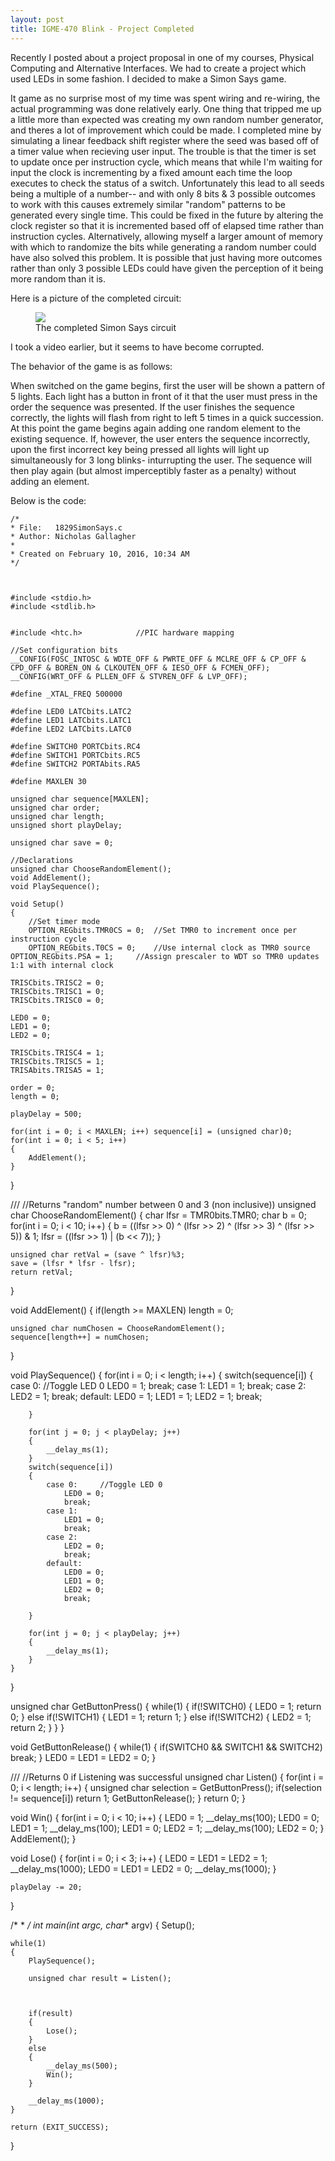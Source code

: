 ```yaml
---
layout: post
title: IGME-470 Blink - Project Completed
---
```


Recently I posted about a project proposal in one of my courses, Physical Computing and Alternative Interfaces. We had to create a project which used LEDs in some fashion. I decided to make a Simon Says game.

It game as no surprise most of my time was spent wiring and re-wiring, the actual programming was done relatively early. One thing that tripped me up a little more than expected was creating my own random number generator, and theres a lot of improvement which could be made. I completed mine by simulating a linear feedback shift register where the seed was based off of a timer value when recieving user input. The trouble is that the timer is set to update once per instruction cycle, which means that while I'm waiting for input the clock is incrementing by a fixed amount each time the loop executes to check the status of a switch. Unfortunately this lead to all seeds being a multiple of a number-- and with only 8 bits & 3 possible outcomes to work with this causes extremely similar "random" patterns to be generated every single time. This could be fixed in the future by altering the clock register so that it is incremented based off of elapsed time rather than instruction cycles. Alternatively, allowing myself a larger amount of memory with which to randomize the bits while generating a random number could have also solved this problem. It is possible that just having more outcomes rather than only 3 possible LEDs could have given the perception of it being more random than it is.

Here is a picture of the completed circuit:
<figure>
<a href="/images/2016-02-21-IGME-470-BlinkComplete.jpg"><img src="/images/2016-02-21-IGME-470-BlinkComplete.jpg"></a>
<figcaption>The completed Simon Says circuit</figcaption>
</figure>


I took a video earlier, but it seems to have become corrupted.

The behavior of the game is as follows:

When switched on the game begins, first the user will be shown a pattern of 5 lights. Each light has a button in front of it that the user must press in the order the sequence was presented. If the user finishes the sequence correctly, the lights will flash from right to left 5 times in a quick succession. At this point the game begins again adding one random element to the existing sequence. If, however, the user enters the sequence incorrectly, upon the first incorrect key being pressed all lights will light up simultaneously for 3 long blinks- inturrupting the user. The sequence will then play again (but almost imperceptibly faster as a penalty) without adding an element.

Below is the code:

	/*
 	* File:   1829SimonSays.c
 	* Author: Nicholas Gallagher
 	*
 	* Created on February 10, 2016, 10:34 AM
 	*/



	#include <stdio.h>
	#include <stdlib.h>


	#include <htc.h>            //PIC hardware mapping

	//Set configuration bits
	__CONFIG(FOSC_INTOSC & WDTE_OFF & PWRTE_OFF & MCLRE_OFF & CP_OFF & CPD_OFF & BOREN_ON & CLKOUTEN_OFF & IESO_OFF & FCMEN_OFF);
	__CONFIG(WRT_OFF & PLLEN_OFF & STVREN_OFF & LVP_OFF);

	#define _XTAL_FREQ 500000

	#define LED0 LATCbits.LATC2
	#define LED1 LATCbits.LATC1
	#define LED2 LATCbits.LATC0

	#define SWITCH0 PORTCbits.RC4
	#define SWITCH1 PORTCbits.RC5
	#define SWITCH2 PORTAbits.RA5

	#define MAXLEN 30

	unsigned char sequence[MAXLEN];
	unsigned char order;
	unsigned char length;
	unsigned short playDelay;

	unsigned char save = 0;

	//Declarations
	unsigned char ChooseRandomElement();
	void AddElement();
	void PlaySequence();

	void Setup()
	{
		//Set timer mode
		OPTION_REGbits.TMR0CS = 0;  //Set TMR0 to increment once per instruction cycle
		OPTION_REGbits.T0CS = 0;    //Use internal clock as TMR0 source
    OPTION_REGbits.PSA = 1;     //Assign prescaler to WDT so TMR0 updates 1:1 with internal clock
   
    TRISCbits.TRISC2 = 0;
    TRISCbits.TRISC1 = 0;
    TRISCbits.TRISC0 = 0;
   
    LED0 = 0;
    LED1 = 0;
    LED2 = 0;
   
    TRISCbits.TRISC4 = 1;
    TRISCbits.TRISC5 = 1;
    TRISAbits.TRISA5 = 1;
   
    order = 0;
    length = 0;
   
    playDelay = 500;
   
    for(int i = 0; i < MAXLEN; i++) sequence[i] = (unsigned char)0;
    for(int i = 0; i < 5; i++)
    {
        AddElement();
    }
}

///
//Returns "random" number between 0 and 3 (non inclusive))
unsigned char ChooseRandomElement()
{
    char lfsr = TMR0bits.TMR0;
    char b = 0;
    for(int i = 0; i < 10; i++)
    {
        b = ((lfsr >> 0) ^ (lfsr >> 2) ^ (lfsr >> 3) ^ (lfsr >> 5)) & 1;
        lfsr = ((lfsr >> 1) | (b << 7));
    }
   
    unsigned char retVal = (save ^ lfsr)%3;
    save = (lfsr * lfsr - lfsr);
    return retVal;
}

void AddElement()
{
    if(length >= MAXLEN) length = 0;
   
    unsigned char numChosen = ChooseRandomElement();
    sequence[length++] = numChosen;
   
}

void PlaySequence()
{
    for(int i = 0; i < length; i++)
    {
        switch(sequence[i])
        {
            case 0:     //Toggle LED 0
                LED0 = 1;
                break;
            case 1:
                LED1 = 1;
                break;
            case 2:
                LED2 = 1;
                break;
            default:
                LED0 = 1;
                LED1 = 1;
                LED2 = 1;
                break;
               
               
        }
       
        for(int j = 0; j < playDelay; j++)
        {
            __delay_ms(1);
        }
        switch(sequence[i])
        {
            case 0:     //Toggle LED 0
                LED0 = 0;
                break;
            case 1:
                LED1 = 0;
                break;
            case 2:
                LED2 = 0;
                break;
            default:
                LED0 = 0;
                LED1 = 0;
                LED2 = 0;
                break;
               
        }
       
        for(int j = 0; j < playDelay; j++)
        {
            __delay_ms(1);
        }
    }
   
}

unsigned char GetButtonPress()
{
    while(1)
    {
        if(!SWITCH0)
        {
            LED0 = 1;
            return 0;
        }
        else if(!SWITCH1)
        {
            LED1 = 1;
            return 1;
        }
        else if(!SWITCH2)
        {
            LED2 = 1;
            return 2;
        }
    }
}

void GetButtonRelease()
{
    while(1)
    {
        if(SWITCH0 && SWITCH1 && SWITCH2) break;
    }
    LED0 = LED1 = LED2 = 0;
}

///
//Returns 0 if Listening was successful
unsigned char Listen()
{
    for(int i = 0; i < length; i++)
    {
        unsigned char selection = GetButtonPress();
        if(selection != sequence[i]) return 1;
        GetButtonRelease();
    }
    return 0;
}

void Win()
{
    for(int i = 0; i < 10; i++)
    {
        LED0 = 1;
        __delay_ms(100);
        LED0 = 0;
        LED1 = 1;
        __delay_ms(100);
        LED1 = 0;
        LED2 = 1;
        __delay_ms(100);
        LED2 = 0;
    }
    AddElement();
}

void Lose()
{
    for(int i = 0; i < 3; i++)
    {
        LED0 = LED1 = LED2 = 1;
        __delay_ms(1000);
        LED0 = LED1 = LED2 = 0;
        __delay_ms(1000);
    }
   
    playDelay -= 20;

}

/*
 *
 */
int main(int argc, char** argv)
{
    Setup();
   
    while(1)
    {
        PlaySequence();
   
        unsigned char result = Listen();
   
       
       
        if(result)
        {
            Lose();
        }
        else
        {
            __delay_ms(500);
            Win();
        }
       
        __delay_ms(1000);
    }

    return (EXIT_SUCCESS);
}	
